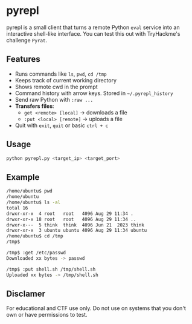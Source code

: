 # pyrepl

pyrepl is a small client that turns a remote Python `eval` service into an interactive shell-like interface.
You can test this out with TryHackme's challenge `Pyrat`.

## Features
- Runs commands like `ls`, `pwd`, `cd /tmp`
- Keeps track of current working directory
- Shows remote cwd in the prompt
- Command history with arrow keys. Stored in `~/.pyrepl_history`
- Send raw Python with `:raw ...`
- **Transfers files**:
  - `get <remote> [local]` -> downloads a file
  - `:put <local> [remote]` -> uploads a file
- Quit with `exit`, `quit` or basic `ctrl + c`

## Usage
```bash
python pyrepl.py <target_ip> <target_port>
```

## Example
```bash
/home/ubuntu$ pwd
/home/ubuntu
/home/ubuntu$ ls -al
total 16
drwxr-xr-x  4 root   root   4096 Aug 29 11:34 .
drwxr-xr-x 18 root   root   4096 Aug 29 11:34 ..
drwxr-x---  5 think  think  4096 Jun 21  2023 think
drwxr-xr-x  3 ubuntu ubuntu 4096 Aug 29 11:34 ubuntu
/home/ubuntu$ cd /tmp
/tmp$

/tmp$ :get /etc/passwd
Downloaded xx bytes -> passwd

/tmp$ :put shell.sh /tmp/shell.sh
Uploaded xx bytes -> /tmp/shell.sh

```

## Disclamer
For educational and CTF use only. Do not use on systems that you don't own or have permissions to test.
